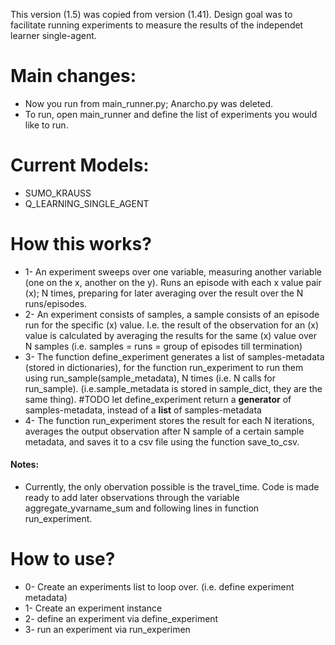 This version (1.5) was copied from version (1.41). Design goal was to facilitate running experiments to measure the results of the independet learner single-agent. <br>


# Main changes:
* Now you run from main_runner.py; Anarcho.py was deleted.
* To run, open main_runner and define the list of experiments you would like to run.

# Current Models:
* SUMO_KRAUSS
* Q_LEARNING_SINGLE_AGENT

# How this works?
* 1- An experiment sweeps over one variable, measuring another variable (one on the x, another on the y). Runs an episode with
    each x  value pair (x); N times, preparing for later averaging over the result over the N runs/episodes.
* 2- An experiment consists of samples, a sample consists of an episode run for the specific (x) value. I.e. the
    result of the observation for an (x) value is calculated by averaging the results for the same (x) value over N samples
    (i.e. samples = runs = group of episodes till termination)
* 3- The function define_experiment generates a list of samples-metadata (stored in dictionaries), for the function run_experiment
    to run them using run_sample(sample_metadata), N times (i.e. N calls for run_sample). (i.e.sample_metadata is stored in sample_dict, they are the same thing).
    #TODO let define_experiment return a **generator** of samples-metadata, instead of a **list** of samples-metadata
* 4- The function run_experiment stores the result for each N iterations, averages the output observation after N sample of a certain sample
    metadata, and saves it to a csv file using the function save_to_csv.

#### Notes:
* Currently, the only obervation possible is the travel_time. Code is made ready to add later observations through the variable
        aggregate_yvarname_sum and following lines in function run_experiment.
   
# How to use?
* 0- Create an experiments list to loop over. (i.e. define experiment metadata)
* 1- Create an experiment instance
* 2- define an experiment via define_experiment
* 3- run an experiment via run_experimen
